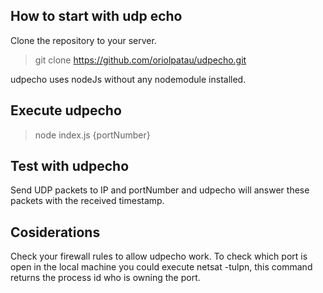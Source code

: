 ## How to start with udp echo

Clone the repository to your server.

> git clone https://github.com/oriolpatau/udpecho.git

udpecho uses nodeJs without any nodemodule installed.

## Execute udpecho

> node index.js {portNumber}

## Test with udpecho

Send UDP packets to IP and portNumber and udpecho will answer these packets with the received timestamp.

## Cosiderations

Check your firewall rules to allow udpecho work.
To check which port is open in the local machine you could execute netsat -tulpn, this command returns the process id who is owning the port.